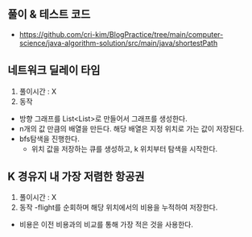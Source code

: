 ## 풀이 & 테스트 코드
- https://github.com/cri-kim/BlogPractice/tree/main/computer-science/java-algorithm-solution/src/main/java/shortestPath


## 네트워크 딜레이 타임
1. 풀이시간 : X
2. 동작
- 방향 그래프를 List<List<Pair>>로 만들어서 그래프를 생성한다.
- n개의 값 만큼의 배열을 만든다. 해당 배열은 지정 위치로 가는 값이 저장된다.
- bfs탐색을 진행한다.
  - 위치 값을 저장하는 큐를 생성하고, k 위치부터 탐색을 시작한다. 
## K 경유지 내 가장 저렴한 항공권
1. 풀이시간 : X
2. 동작
-flight를 순회하며 해당 위치에서의 비용을 누적하여 저장한다.
- 비용은 이전 비용과의 비교를 통해 가장 적은 것을 사용한다.